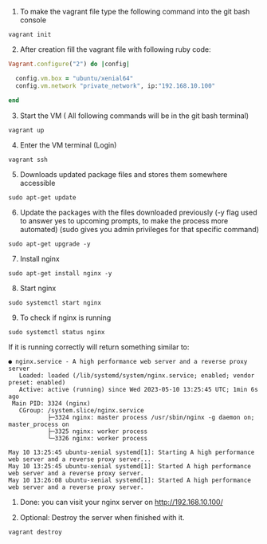 
1. To make the vagrant file type the following command into the git bash console

```
vagrant init
```

2. After creation fill the vagrant file with following ruby code:
```ruby
Vagrant.configure("2") do |config|

  config.vm.box = "ubuntu/xenial64"
  config.vm.network "private_network", ip:"192.168.10.100"

end
```
3. Start the VM ( All following commands will be in the git bash terminal)
```
vagrant up
```


4. Enter the VM terminal (Login)
```
vagrant ssh
```

5. Downloads updated package files and stores them somewhere accessible

```
sudo apt-get update
```

6. Update the packages with the files downloaded previously (-y flag used to answer yes to upcoming prompts, to make the process more automated) (sudo gives you admin privileges for that specific command)

```
sudo apt-get upgrade -y
```

7. Install nginx 
```
sudo apt-get install nginx -y
```

8. Start nginx
```
sudo systemctl start nginx
```
9. To check if nginx is running 
```
sudo systemctl status nginx
```
If it is running correctly will return something similar to: 

``` 
● nginx.service - A high performance web server and a reverse proxy server
   Loaded: loaded (/lib/systemd/system/nginx.service; enabled; vendor preset: enabled)
   Active: active (running) since Wed 2023-05-10 13:25:45 UTC; 1min 6s ago
 Main PID: 3324 (nginx)
   CGroup: /system.slice/nginx.service
           ├─3324 nginx: master process /usr/sbin/nginx -g daemon on; master_process on
           ├─3325 nginx: worker process
           └─3326 nginx: worker process

May 10 13:25:45 ubuntu-xenial systemd[1]: Starting A high performance web server and a reverse proxy server...
May 10 13:25:45 ubuntu-xenial systemd[1]: Started A high performance web server and a reverse proxy server.
May 10 13:26:08 ubuntu-xenial systemd[1]: Started A high performance web server and a reverse proxy server.
```
1.  Done: 
you can visit your nginx server on http://192.168.10.100/ 

1.  Optional: Destroy the server when finished with it.
```
vagrant destroy
```